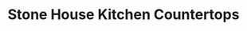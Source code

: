 ---
title: "Stone House Kitchen Countertops"
url: /meriden/stone-house-kitchen-countertops/
shop: Küchen
---